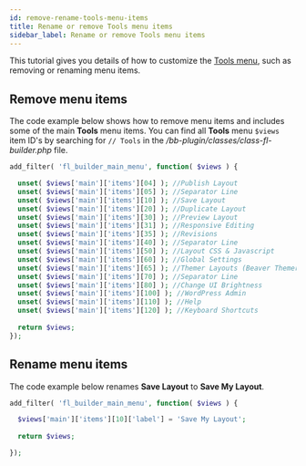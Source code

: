 ```yaml
---
id: remove-rename-tools-menu-items
title: Rename or remove Tools menu items
sidebar_label: Rename or remove Tools menu items
---
```


This tutorial gives you details of how to customize the [Tools menu](user-interface/tools-menu.md), such as removing or renaming menu items.


## Remove menu items

The code example below shows how to remove menu items and includes some of the main **Tools** menu items. You can find all **Tools** menu `$views` item ID's by searching for `// Tools` in the */bb-plugin/classes/class-fl-builder.php* file. 

```php
add_filter( 'fl_builder_main_menu', function( $views ) {

  unset( $views['main']['items'][04] ); //Publish Layout
  unset( $views['main']['items'][05] ); //Separator Line
  unset( $views['main']['items'][10] ); //Save Layout
  unset( $views['main']['items'][20] ); //Duplicate Layout
  unset( $views['main']['items'][30] ); //Preview Layout
  unset( $views['main']['items'][31] ); //Responsive Editing
  unset( $views['main']['items'][35] ); //Revisions
  unset( $views['main']['items'][40] ); //Separator Line
  unset( $views['main']['items'][50] ); //Layout CSS & Javascript
  unset( $views['main']['items'][60] ); //Global Settings
  unset( $views['main']['items'][65] ); //Themer Layouts (Beaver Themer required)
  unset( $views['main']['items'][70] ); //Separator Line
  unset( $views['main']['items'][80] ); //Change UI Brightness
  unset( $views['main']['items'][100] ); //WordPress Admin
  unset( $views['main']['items'][110] ); //Help
  unset( $views['main']['items'][120] ); //Keyboard Shortcuts
  
  return $views;
});
```

## Rename menu items

The code example below renames **Save Layout** to **Save My Layout**. 

```php
add_filter( 'fl_builder_main_menu', function( $views ) {

  $views['main']['items'][10]['label'] = 'Save My Layout';
  
  return $views;

});
```
